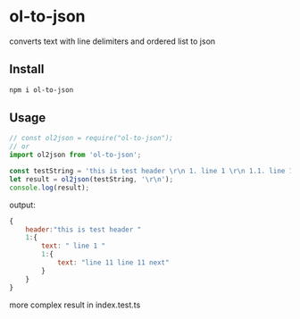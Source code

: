 # ol-to-json

converts text with line delimiters and ordered list to json

## Install

```sh
npm i ol-to-json
```

## Usage

```js
// const ol2json = require("ol-to-json");
// or
import ol2json from 'ol-to-json';

const testString = 'this is test header \r\n 1. line 1 \r\n 1.1. line 11 \r\n line 11 next';
let result = ol2json(testString, '\r\n');
console.log(result);
```

output:

```js
{
    header:"this is test header "
    1:{
        text: " line 1 "
        1:{
            text: "line 11 line 11 next"
        }
    }
}
```

more complex result in index.test.ts
